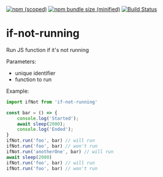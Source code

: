 [![npm (scoped)](https://img.shields.io/npm/v/if-not-running.svg)](https://www.npmjs.com/package/if-not-running)
[![npm bundle size (minified)](https://img.shields.io/bundlephobia/min/if-not-running.svg)](https://www.npmjs.com/package/if-not-running)
[![Build Status](https://travis-ci.org/anwfr/if-not-running.svg?branch=master)](https://travis-ci.org/anwfr/if-not-running)

# if-not-running
Run JS function if it's not running

Parameters:
+ unique identifier
+ function to run

Example:
```js
import ifNot from 'if-not-running'

const bar = () => {
    console.log('Started');
    await sleep(2000);
    console.log('Ended');
}
ifNot.run('foo', bar) // will run
ifNot.run('foo', bar) // won't run
ifNot.run('anotherOne', bar) // will run
await sleep(2000)
ifNot.run('foo', bar) // will run
ifNot.run('foo', bar) // won't run
```
